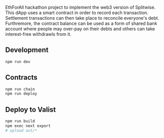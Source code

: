 EthForAll hackathon project to implement the web3 version of Splitwise. This dApp uses a smart contract in order to record each transaction. Settlement transactions can then take place to reconcile everyone's debt. Furthremore, the contract balance can be used as a form of shared bank account where people may over-pay on their debts and others can take interest-free withdrawls from it.



## Development

```bash
npm run dev
```

## Contracts

```bash
npm run chain
npm run deploy
```

## Deploy to Valist

```bash
npm run build
npm exec next export
# upload out/*
```
